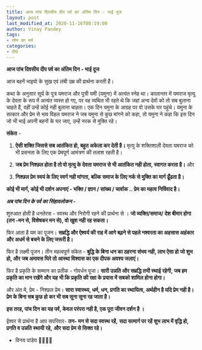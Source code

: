 ```yaml
---
title: आज पांच दिवसीय दीप पर्व का अंतिम दिन - भाई दूज
layout: post
last_modified_at: 2020-11-16T08:19:00
author: Vinay Pandey
tags:
- सोम का मर्म
categories:
- दीर्घ
---
```

**आज पांच दिवसीय दीप पर्व का अंतिम दिन - भाई दूज**

आज बहनें भाइयो के सुख एवं लंबी उम्र की प्रार्थना करती हैं।

कथा के अनुसार सूर्य के पुत्र यमराज और पुत्री यमी (यमुना) में अत्यंत स्नेह था। कालान्तर में यमराज मृत्यु के देवता के रूप में अत्यंत व्यस्त हो गए, पर वह व्यथित भी रहते थे कि जहां अन्य देवों को तो सब बुलाना चाहते हैं, वहीं उन्हें कोई नही बुलाना चाहता। एक दिन यमुना के आग्रह पर वो उसके घर पहुंचे। यमुना के सत्कार और प्रेम से भाव विहल यमराज  ने जब यमुना से कुछ मांगने को कहा, तो यमुना ने कहा कि इस दिन जो भी भाई अपनी बहनों के घर जाए, उन्हें नरक से मुक्ति रहे। 

**संकेत**  - 
1.  **ऐसी शक्ति जिससे सब आतंकित हो, बहुत अकेला कर देती है।** मृत्यु के शक्तिशाली देवता यमराज को भी प्रसनता के लिए एक प्रेमपूर्ण आमंत्रण की तलाश रहती है।
 
2. **जब प्रेम निश्छल होता है  तो वो मृत्यु के देवता यमराज से भी आतंकित नही होता, स्वागत करता है।** 
और
3. **निश्छल प्रेम स्वयं के लिए स्वर्ग नही मांगता, बल्कि समाज के लिए नर्क से मुक्ति का मार्ग ढूँढता है।**

**कोई भी मार्ग, कोई भी दर्शन अपनाएं - भक्ति / ज्ञान / सांख्य / चार्वाक  .. प्रेम का महत्व निर्विवाद है।**

***अब पांच दिन के पर्व का सिंहावलोकन -***

शुरुआत होती है धनतेरस - स्वस्थ और निरोगी रहने की प्रार्थना से । **जो व्यक्ति/समाज/ देश बीमार होगा (तन -मन से, विशेषकर मन से), वो खुश नही रह सकता।**

फिर आता है यम का पूजन। **सम्रद्धि और ऐश्वर्य की राह में आगे बढ़ने से पहले नश्वरता का अहसास अहंकार और अधर्म  से बचने के लिए जरूरी है।**

फिर है लक्ष्मी पूजन। तीन महत्वपूर्ण संकेत - **बुद्धि के बिना धन का ठहरना संभव नही, लाभ ऐसा हो जो शुभ हो, और जब अमावस घिरे तो आस्था विश्वास का एक दीपक अवश्य जलाएं।**

फिर है प्रकृति के सम्मान का प्रतीक - गोवर्धन पूजा। **सारी उन्नति और सम्रद्धि तभी स्थाई रहेगी, जब हम प्रकृति का मान रखेंगे और यह भी कि प्रकृति की रक्षा के प्रयास में सबको शामिल होना होगा।** 

और अंत मे, प्रेम - निश्छल प्रेम। **सारा स्वास्थ्य, धर्म, धन, प्रगति का स्थायित्व, अर्थहीन है यदि प्रेम नही है। प्रेम के बिना सब कुछ हो कर भी सब सूना सूना रह जाता है।**

**इस तरह, पांच दिन का यह पर्व, केवल परंपरा नही है, एक पूरा जीवन दर्शन है ।**

ईश्वर से प्रार्थना है आप सपरिवार-
**तन- मन से सदा स्वस्थ रहें,** 
**सदा सत्मार्ग पर रहें**
**शुभ लाभ में वृद्धि हो,**
**प्रगति व उन्नति स्थायी रहे,**
**और सदा प्रेम से सिक्त रहे।** 

- विनय पांडेय
🙏🌷🌷🙏


